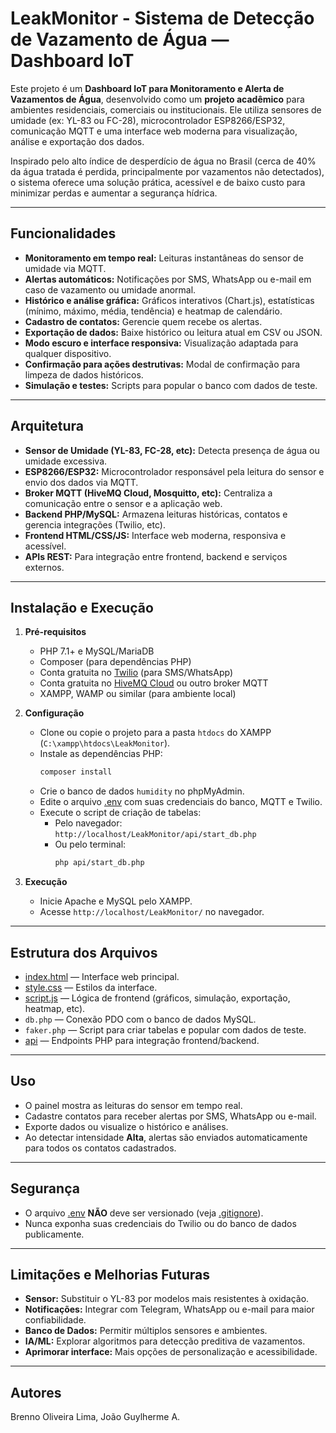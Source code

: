 # LeakMonitor - Sistema de Detecção de Vazamento de Água — Dashboard IoT

Este projeto é um **Dashboard IoT para Monitoramento e Alerta de Vazamentos de Água**, desenvolvido como um **projeto acadêmico** para ambientes residenciais, comerciais ou institucionais. Ele utiliza sensores de umidade (ex: YL-83 ou FC-28), microcontrolador ESP8266/ESP32, comunicação MQTT e uma interface web moderna para visualização, análise e exportação dos dados.

Inspirado pelo alto índice de desperdício de água no Brasil (cerca de 40% da água tratada é perdida, principalmente por vazamentos não detectados), o sistema oferece uma solução prática, acessível e de baixo custo para minimizar perdas e aumentar a segurança hídrica.

---

## Funcionalidades

- **Monitoramento em tempo real:** Leituras instantâneas do sensor de umidade via MQTT.
- **Alertas automáticos:** Notificações por SMS, WhatsApp ou e-mail em caso de vazamento ou umidade anormal.
- **Histórico e análise gráfica:** Gráficos interativos (Chart.js), estatísticas (mínimo, máximo, média, tendência) e heatmap de calendário.
- **Cadastro de contatos:** Gerencie quem recebe os alertas.
- **Exportação de dados:** Baixe histórico ou leitura atual em CSV ou JSON.
- **Modo escuro e interface responsiva:** Visualização adaptada para qualquer dispositivo.
- **Confirmação para ações destrutivas:** Modal de confirmação para limpeza de dados históricos.
- **Simulação e testes:** Scripts para popular o banco com dados de teste.

---

## Arquitetura

- **Sensor de Umidade (YL-83, FC-28, etc):** Detecta presença de água ou umidade excessiva.
- **ESP8266/ESP32:** Microcontrolador responsável pela leitura do sensor e envio dos dados via MQTT.
- **Broker MQTT (HiveMQ Cloud, Mosquitto, etc):** Centraliza a comunicação entre o sensor e a aplicação web.
- **Backend PHP/MySQL:** Armazena leituras históricas, contatos e gerencia integrações (Twilio, etc).
- **Frontend HTML/CSS/JS:** Interface web moderna, responsiva e acessível.
- **APIs REST:** Para integração entre frontend, backend e serviços externos.

---

## Instalação e Execução

1. **Pré-requisitos**
   - PHP 7.1+ e MySQL/MariaDB
   - Composer (para dependências PHP)
   - Conta gratuita no [Twilio](https://www.twilio.com/) (para SMS/WhatsApp)
   - Conta gratuita no [HiveMQ Cloud](https://www.hivemq.com/mqtt-cloud-broker/) ou outro broker MQTT
   - XAMPP, WAMP ou similar (para ambiente local)

2. **Configuração**
   - Clone ou copie o projeto para a pasta `htdocs` do XAMPP (`C:\xampp\htdocs\LeakMonitor`).
   - Instale as dependências PHP:
     ```sh
     composer install
     ```
   - Crie o banco de dados `humidity` no phpMyAdmin.
   - Edite o arquivo [.env](http://_vscodecontentref_/0) com suas credenciais do banco, MQTT e Twilio.
   - Execute o script de criação de tabelas:
     - Pelo navegador: `http://localhost/LeakMonitor/api/start_db.php`
     - Ou pelo terminal:
       ```sh
       php api/start_db.php
       ```

3. **Execução**
   - Inicie Apache e MySQL pelo XAMPP.
   - Acesse `http://localhost/LeakMonitor/` no navegador.

---

## Estrutura dos Arquivos

- [index.html](http://_vscodecontentref_/1) — Interface web principal.
- [style.css](http://_vscodecontentref_/2) — Estilos da interface.
- [script.js](http://_vscodecontentref_/3) — Lógica de frontend (gráficos, simulação, exportação, heatmap, etc).
- `db.php` — Conexão PDO com o banco de dados MySQL.
- `faker.php` — Script para criar tabelas e popular com dados de teste.
- [api](http://_vscodecontentref_/4) — Endpoints PHP para integração frontend/backend.

---

## Uso

- O painel mostra as leituras do sensor em tempo real.
- Cadastre contatos para receber alertas por SMS, WhatsApp ou e-mail.
- Exporte dados ou visualize o histórico e análises.
- Ao detectar intensidade **Alta**, alertas são enviados automaticamente para todos os contatos cadastrados.

---

## Segurança

- O arquivo [.env](http://_vscodecontentref_/5) **NÃO** deve ser versionado (veja [.gitignore](http://_vscodecontentref_/6)).
- Nunca exponha suas credenciais do Twilio ou do banco de dados publicamente.

---

## Limitações e Melhorias Futuras

- **Sensor:** Substituir o YL-83 por modelos mais resistentes à oxidação.
- **Notificações:** Integrar com Telegram, WhatsApp ou e-mail para maior confiabilidade.
- **Banco de Dados:** Permitir múltiplos sensores e ambientes.
- **IA/ML:** Explorar algoritmos para detecção preditiva de vazamentos.
- **Aprimorar interface:** Mais opções de personalização e acessibilidade.

---

## Autores

Brenno Oliveira Lima, João Guylherme A.
